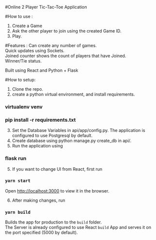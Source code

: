 #Online 2 Player Tic-Tac-Toe Application

#How to use : 
1. Create a Game<br />
2. Ask the other player to join using the created Game ID.<br />
3. Play.<br />

#Features :
Can create any number of games. <br />
Quick updates using Sockets. <br />
Joined counter shows the count of players that have Joined. <br/>
Winner/Tie status.

Built using React and Python + Flask

#How to setup:
1. Clone the repo.<br>
2. create a python virtual environment, and install requirements.
### virtualenv venv
### pip install -r requirements.txt
3. Set the Database Variables in api/app/config.py. The application is configured to use Postgresql by default. <br/>
4. Create database using python manage.py create_db in api/. <br />
5. Run the application using
### flask run 

5. If you want to change UI from React, first run 
### `yarn start`
Open [http://localhost:3000](http://localhost:3000) to view it in the browser.

6. After making changes, run
### `yarn build`

Builds the app for production to the `build` folder.<br />
The Server is already configured to use React `build` App and serves it on the port specified (5000 by default).
